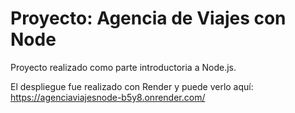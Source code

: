 # Proyecto: Agencia de Viajes con Node

Proyecto realizado como parte introductoria a Node.js.

El despliegue fue realizado con Render y puede verlo aquí: https://agenciaviajesnode-b5y8.onrender.com/

